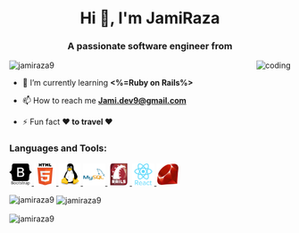 <h1 align="center">Hi 👋, I'm JamiRaza</h1>
<h3 align="center">A passionate software engineer from </h3>
<img align="right" alt="coding" width "400" src="![image](https://github.com/JamiRaza9/JamiRaza9/assets/138677081/0dd3691f-37ac-4863-98e4-03e1910473c8)">

<p align="left"> <img src="https://komarev.com/ghpvc/?username=jamiraza9&label=Profile%20views&color=0e75b6&style=flat" alt="jamiraza9" /> </p>

- 🌱 I’m currently learning **<%=Ruby on Rails%>**

- 📫 How to reach me **Jami.dev9@gmail.com**

- ⚡ Fun fact **❤️ to travel ❤️**

<h3 align="left">Languages and Tools:</h3>
<p align="left"> <a href="https://getbootstrap.com" target="_blank" rel="noreferrer"> <img src="https://raw.githubusercontent.com/devicons/devicon/master/icons/bootstrap/bootstrap-plain-wordmark.svg" alt="bootstrap" width="40" height="40"/> </a> <a href="https://www.w3.org/html/" target="_blank" rel="noreferrer"> <img src="https://raw.githubusercontent.com/devicons/devicon/master/icons/html5/html5-original-wordmark.svg" alt="html5" width="40" height="40"/> </a> <a href="https://www.linux.org/" target="_blank" rel="noreferrer"> <img src="https://raw.githubusercontent.com/devicons/devicon/master/icons/linux/linux-original.svg" alt="linux" width="40" height="40"/> </a> <a href="https://www.mysql.com/" target="_blank" rel="noreferrer"> <img src="https://raw.githubusercontent.com/devicons/devicon/master/icons/mysql/mysql-original-wordmark.svg" alt="mysql" width="40" height="40"/> </a> <a href="https://rubyonrails.org" target="_blank" rel="noreferrer"> <img src="https://raw.githubusercontent.com/devicons/devicon/master/icons/rails/rails-original-wordmark.svg" alt="rails" width="40" height="40"/> </a> <a href="https://reactjs.org/" target="_blank" rel="noreferrer"> <img src="https://raw.githubusercontent.com/devicons/devicon/master/icons/react/react-original-wordmark.svg" alt="react" width="40" height="40"/> </a> <a href="https://www.ruby-lang.org/en/" target="_blank" rel="noreferrer"> <img src="https://raw.githubusercontent.com/devicons/devicon/master/icons/ruby/ruby-original.svg" alt="ruby" width="40" height="40"/> </a> </p>

<p><img align="left" src="https://github-readme-stats.vercel.app/api/top-langs?username=jamiraza9&show_icons=true&locale=en&layout=compact" alt="jamiraza9" /></p>

<p>&nbsp;<img align="center" src="https://github-readme-stats.vercel.app/api?username=jamiraza9&show_icons=true&locale=en" alt="jamiraza9" /></p>

<p><img align="center" src="https://github-readme-streak-stats.herokuapp.com/?user=jamiraza9&" alt="jamiraza9" /></p>

 	
